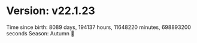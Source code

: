 # Version: v22.1.23
Time since birth: 8089 days, 194137 hours, 11648220 minutes, 698893200 seconds
Season: Autumn 🍁
